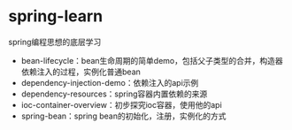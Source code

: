 # spring-learn
spring编程思想的底层学习

- bean-lifecycle：bean生命周期的简单demo，包括父子类型的合并，构造器依赖注入的过程，实例化普通bean
- dependency-injection-demo：依赖注入的api示例
- dependency-resources：spring容器内置依赖的来源
- ioc-container-overview：初步探究ioc容器，使用他的api
- spring-bean：spring bean的初始化，注册，实例化的方式

